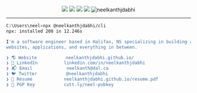 <p align="center">
  <img src="https://img.shields.io/static/v1?label=last%20major%20release&message=May%201998&color=important">
  <img src="http://img.shields.io/static/v1?label=unminified%20size&message=5%20feet%2010%20inches&color=blue">
  <img src="http://img.shields.io/static/v1?label=vulnerabilities&message=heights&color=red">
  <img src="http://img.shields.io/static/v1?label=code%20quality&message=A%20for%20effort&color=success">
  <img src="https://komarev.com/ghpvc/?username=neelkanthjdabhi" alt="neelkanthjdabhi" />
</p>

---

```sh
C:\Users\neel>npx @neelkanthjdabhi/cli
npx: installed 208 in 12.246s

I'm a software engineer based in Halifax, NS specializing in building and designing exceptional 
websites, applications, and everything in between.

❯ 🌎 Website           neelkanthjdabhi.github.io/
❯ 💼 LinkedIn          linkedin.com/in/neelkanthjdabhi
❯ 📬 Email             neelkanth@dal.ca
❯ 🐦 Twitter           @neelkanthjdabhi
❯ 👔 Résumé            neelkanthjdabhi.github.io/resume.pdf
❯ 🔐 PGP Key           cutt.ly/neel-pubkey
```
